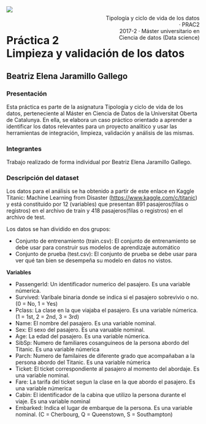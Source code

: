 <div style="width: 100%; clear: both;">
<div style="float: left; width: 50%;">
<img src="http://www.uoc.edu/portal/_resources/common/imatges/marca_UOC/UOC_Masterbrand.jpg", align="left">
</div>
<div style="float: right; width: 50%;">
<p style="margin: 0; padding-top: 22px; text-align:right;">Tipología y ciclo de vida de los datos · PRAC2</p>
<p style="margin: 0; text-align:right;">2017-2 · Máster universitario en Ciencia de datos (Data science)</p>
</div>
</div>
<div style="width:100%;">&nbsp;</div>

# Práctica 2 Limpieza y validación de los datos
## Beatriz Elena Jaramillo Gallego

### Presentación

Esta práctica es parte de la asignatura Tipología y ciclo de vida de los datos, perteneciente al Máster en Ciencia de Datos de la Universitat Oberta de Catalunya. En ella, se elabora un caso práctico orientado a aprender a identificar los datos relevantes para un proyecto analítico y usar las herramientas de integración, limpieza, validación y análisis de las mismas.

### Integrantes
Trabajo realizado de forma individual por Beatriz Elena Jaramillo Gallego.

### Descripción del dataset
Los datos para el análisis se ha obtenido a partir de este enlace en Kaggle Titanic: Machine Learning from Disaster (https://www.kaggle.com/c/titanic) y está constituido por 12 (variables) que presentan 891 pasajeros(filas o registros) en el archivo de train y 418 pasajeros(filas o registros) en el archivo de test.

Los datos se han dividido en dos grupos:
* Conjunto de entrenamiento (train.csv): El conjunto de entrenamiento se debe usar para construir sus
modelos de aprendizaje automático
* Conjunto de prueba (test.csv): El conjunto de prueba se debe usar para ver qué tan bien se desempeña
su modelo en datos no vistos.

__Variables__
* PassengerId: Un identificador numerico del pasajero. Es una variable númerica.
* Survived: Varibale binaria donde se indica si el pasajero sobrevivio o no. (0 = No, 1 = Yes)
* Pclass: La clase en la que viajaba el pasajero. Es una variable númerica. (1 = 1st, 2 = 2nd, 3 = 3rd)
* Name: El nombre del pasajero. Es una variable nominal.
* Sex: El sexo del pasajero. Es una varuable nominal.
* Age: La edad del pasajero. Es una variable númerica.
* SibSp: Numero de familiares cosanguineos de la persona abordo del Titanic. Es una variable númerica
* Parch: Numero de familaires de diferente grado que acompañaban a la persona abordo del Titanic. Es
una variable númerica
* Ticket: El ticket correspondiente al pasajero al momento del abordaje. Es una variable nominal.
* Fare: La tarifa del ticket segun la clase en la que abordo el pasajero. Es una variable númerica
* Cabin: El identificador de la cabina que utilizo la persona durante el viaje. Es una variable nominal
* Embarked: Indica el lugar de embarque de la persona. Es una variable nominal. (C = Cherbourg, Q =
Queenstown, S = Southampton)
